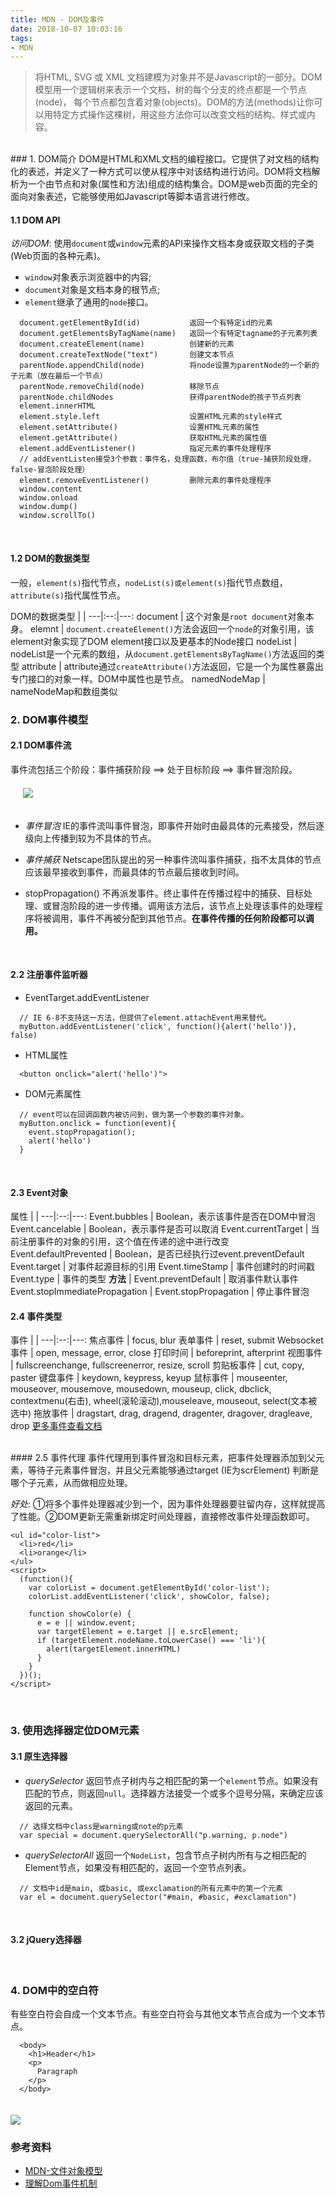 ```yaml
---
title: MDN - DOM及事件
date: 2018-10-07 10:03:16
tags:
- MDN
---
```

> 将HTML, SVG 或 XML 文档建模为对象并不是Javascript的一部分。DOM模型用一个逻辑树来表示一个文档，树的每个分支的终点都是一个节点(node)， 每个节点都包含着对象(objects)。DOM的方法(methods)让你可以用特定方式操作这棵树，用这些方法你可以改变文档的结构、样式或内容。

<br>
### 1. DOM简介
DOM是HTML和XML文档的编程接口。它提供了对文档的结构化的表述，并定义了一种方式可以使从程序中对该结构进行访问。DOM将文档解析为一个由节点和对象(属性和方法)组成的结构集合。DOM是web页面的完全的面向对象表述，它能够使用如Javascript等脚本语言进行修改。
<br>

#### 1.1 DOM API
*访问DOM*: 使用`document`或`window`元素的API来操作文档本身或获取文档的子类(Web页面的各种元素)。

- `window`对象表示浏览器中的内容;
- `document`对象是文档本身的根节点;
- `element`继承了通用的`node`接口。

```
  document.getElementById(id)           返回一个有特定id的元素
  document.getElementsByTagName(name)   返回一个有特定tagname的子元素列表
  document.createElement(name)          创建新的元素
  document.createTextNode("text")       创建文本节点
  parentNode.appendChild(node)          将node设置为parentNode的一个新的子元素（放在最后一个节点）
  parentNode.removeChild(node)          移除节点
  parentNode.childNodes                 获得parentNode的孩子节点列表
  element.innerHTML
  element.style.left                    设置HTML元素的style样式
  element.setAttribute()                设置HTML元素的属性
  element.getAttribute()                获取HTML元素的属性值
  element.addEventListener()            指定元素的事件处理程序
  // addEventListen接受3个参数：事件名，处理函数，布尔值（true-捕获阶段处理，false-冒泡阶段处理）
  element.removeEventListener()         删除元素的事件处理程序
  window.content
  window.onload
  window.dump()
  window.scrollTo()
```
<br>

#### 1.2 DOM的数据类型
一般，`element(s)`指代节点，`nodeList(s)或element(s)`指代节点数组，`attribute(s)`指代属性节点。

DOM的数据类型 | |
---|:--:|---:
document	      | 这个对象是`root document`对象本身。
elemnt          | `document.createElement()`方法会返回一个`node`的对象引用，该element对象实现了DOM element接口以及更基本的Node接口
nodeList        | nodeList是一个元素的数组，从`document.getElementsByTagName()`方法返回的类型
attribute       | attribute通过`createAttribute()`方法返回，它是一个为属性暴露出专门接口的对象一样。DOM中属性也是节点。
namedNodeMap    | nameNodeMap和数组类似
<br>

### 2. DOM事件模型
#### 2.1 DOM事件流
事件流包括三个阶段：事件捕获阶段 ==> 处于目标阶段 ==> 事件冒泡阶段。
<img src="2.png" style="padding:20px">

- *事件冒泡*
IE的事件流叫事件冒泡，即事件开始时由最具体的元素接受，然后逐级向上传播到较为不具体的节点。

- *事件捕获*
Netscape团队提出的另一种事件流叫事件捕获，指不太具体的节点应该最早接收到事件，而最具体的节点最后接收到时间。

- stopPropagation()
不再派发事件。终止事件在传播过程中的捕获、目标处理、或冒泡阶段的进一步传播。调用该方法后，该节点上处理该事件的处理程序将被调用，事件不再被分配到其他节点。**在事件传播的任何阶段都可以调用。**
<br>

#### 2.2 注册事件监听器
- EventTarget.addEventListener
```
  // IE 6-8不支持这一方法，但提供了element.attachEvent用来替代。
  myButton.addEventListener('click', function(){alert('hello')}, false)
```

- HTML属性
```
  <button onclick="alert('hello')">
```

- DOM元素属性
```
  // event可以在回调函数内被访问到，做为第一个参数的事件对象。
  myButton.onclick = function(event){
    event.stopPropagation();
    alert('hello')
  }
```
<br>

#### 2.3 Event对象
属性 | |
---|:--:|---:
Event.bubbles	          | Boolean，表示该事件是否在DOM中冒泡
Event.cancelable        | Boolean，表示事件是否可以取消
Event.currentTarget     | 当前注册事件的对象的引用，这个值在传递的途中进行改变
Event.defaultPrevented  | Boolean，是否已经执行过event.preventDefault
Event.target            | 对事件起源目标的引用
Event.timeStamp         | 事件创建时的时间戳
Event.type              | 事件的类型
**方法**                |
Event.preventDefault    | 取消事件默认事件
Event.stopImmediatePropagation  | 
Event.stopPropagation   | 停止事件冒泡
<br>

#### 2.4 事件类型
事件 | |
---|:--:|---:
焦点事件       | focus, blur
表单事件       | reset, submit
Websocket事件 | open, message, error, close
打印时间       | beforeprint, afterprint
视图事件       | fullscreenchange, fullscreenerror, resize, scroll
剪贴板事件     | cut, copy, paster
键盘事件       | keydown, keypress, keyup
鼠标事件       | mouseenter, mouseover, mousemove, mousedown, mouseup, click, dbclick, contextmenu(右击), wheel(滚轮滚动),mouseleave, mouseout, select(文本被选中)
拖放事件       | dragstart, drag, dragend, dragenter, dragover, dragleave, drop
[更多事件查看文档](https://developer.mozilla.org/zh-CN/docs/Web/Events)

<br>
#### 2.5 事件代理
事件代理用到事件冒泡和目标元素，把事件处理器添加到父元素，等待子元素事件冒泡，并且父元素能够通过target (IE为scrElement) 判断是哪个子元素，从而做相应处理。

*好处*: ①将多个事件处理器减少到一个，因为事件处理器要驻留内存，这样就提高了性能。②DOM更新无需重新绑定时间处理器，直接修改事件处理函数即可。

```
<ul id="color-list">
  <li>red</li>
  <li>orange</li>
</ul>
<script>
  (function(){
    var colorList = document.getElementById('color-list');
    colorList.addEventListener('click', showColor, false);

    function showColor(e) {
      e = e || window.event;
      var targetElement = e.target || e.srcElement;
      if (targetElement.nodeName.toLowerCase() === 'li'){
        alert(targetElement.innerHTML)
      }
    }
  })();
</script>
```
<br>

### 3. 使用选择器定位DOM元素
#### 3.1 原生选择器
- *querySelector*
返回节点子树内与之相匹配的第一个`element`节点。如果没有匹配的节点，则返回`null`。选择器方法接受一个或多个逗号分隔，来确定应该返回的元素。
```
  // 选择文档中class是warning或note的p元素
  var special = document.querySelectorAll("p.warning, p.node")
```

- *querySelectorAll*
返回一个`NodeList`，包含节点子树内所有与之相匹配的Element节点，如果没有相匹配的，返回一个空节点列表。
```
  // 文档中id是main, 或basic, 或exclamation的所有元素中的第一个元素
  var el = document.querySelector("#main, #basic, #exclamation")
```
<br>

#### 3.2 jQuery选择器
<br>

### 4. DOM中的空白符
有些空白符会自成一个文本节点。有些空白符会与其他文本节点合成为一个文本节点。
```
  <body>
    <h1>Header</h1>
    <p>
      Paragraph
    </p>
  </body>
```
<img src="1.png" style="padding-top:20px">

### 参考资料
- [MDN-文件对象模型](https://developer.mozilla.org/zh-CN/docs/Web/API/Document_Object_Model)
- [理解Dom事件机制](https://segmentfault.com/a/1190000011951192)